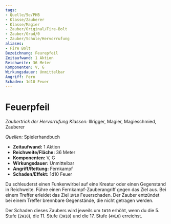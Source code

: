 ```yaml
---
tags:
- Quelle/5e/PHB
- Klasse/Zauberer
- Klasse/Magier
- Zauber/Original/Fire-Bolt
- Zauber/Grad/0
- Zauber/Schule/Hervorrufung
aliases:
- Fire Bolt
Bezeichnung: Feurepfeil
Zeitaufwand: 1 Aktion
Reichweite: 36 Meter
Komponenten: V, G
Wirkungsdauer: Unmittelbar
Angriff: Fern
Schaden: 1d10 Feuer
---
```

# Feuerpfeil
_Zaubertrick der Hervorrufung_
_Klassen:_ Illrigger, Magier, Magieschmied, Zauberer

_Quellen:_ Spielerhandbuch

- **Zeitaufwand:** 1 Aktion
- **Reichweite/Fläche:** 36 Meter
- **Komponenten:** V, G
- **Wirkungsdauer:** Unmittelbar
- **Angriff/Rettung:** Fernkampf
- **Schaden/Effekt:** 1d10 Feuer

Du schleuderst einen Funkenwirbel auf eine Kreatur oder einen Gegenstand in Reichweite. Führe einen Fernkampf-Zauberangriff gegen das Ziel aus. Bei einem Treffer erleidet das Ziel `1W10` Feuerschaden. Der Zauber entzündet bei einem Treffer brennbare Gegenstände, die nicht getragen werden.

Der Schaden dieses Zaubers wird jeweils um `1W10` erhöht, wenn du die 5. Stufe (`2W10`), die 11. Stufe (`3W10`) und die 17. Stufe (`4W10`) erreichst.